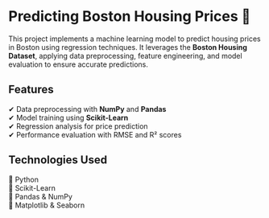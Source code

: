 # Predicting Boston Housing Prices 🏡  

This project implements a machine learning model to predict housing prices in Boston using regression techniques. It leverages the **Boston Housing Dataset**, applying data preprocessing, feature engineering, and model evaluation to ensure accurate predictions.  

## Features  
✔ Data preprocessing with **NumPy** and **Pandas**  
✔ Model training using **Scikit-Learn**  
✔ Regression analysis for price prediction  
✔ Performance evaluation with RMSE and R² scores  

## Technologies Used  
🔹 Python  
🔹 Scikit-Learn  
🔹 Pandas & NumPy  
🔹 Matplotlib & Seaborn  

